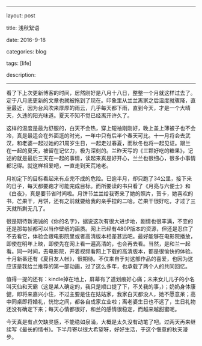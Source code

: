 ﻿--- 

layout: post 

title: 浅秋絮语

date: 2016-9-18

categories: blog
 
tags: [life]

description: 

---

看了下上次更新博客的时间，居然刚好是八月十八日，整整一个月就这样过去了。定于八月底更新的文章也就被拖到了现在。印象里从兰兰离家之后温度就骤降，直至最近，因为台风吹来厚厚的雨云，几乎每天都下雨，直到今天，才是一个大晴天，久违的阳光味道。夏天不知不觉已经离开许久了。

这样的温度是最为舒服的，白天不会热，穿上短袖刚刚好，晚上盖上薄被子也不会冷，真是最适合在外面逛的时光，一年中只有后半个春天可比。十一月将会去武汉，和老婆一起过她的21周岁生日，一起走过春夏，而秋冬也将一起见证。跟兰在一起的夏天，被留在记忆力，极为深刻的。兰昨天写的《三颗好吃的糖果》，记述的就是最后三天在一起的事情，读起来真是好开心，兰兰也很细心，很多小事情都记得。就这样相爱吧，一直走到天荒地老。

月初定下的目标看起来有点完不成的危险。已逾半月，却只跑了34公里，接下来的日子，每天都要跑才可能完成目标。而所要读的书只看了《月亮与六便士》和《白夜》，真是要节省时间啦。月饼节兰兰给我寄来了她的照片，贺卡，她喜欢的书，芒果干，月饼，还有之前就要给我的亲手捏的二哈。芒果干很好吃，才过了三天就所剩无几了。

很是期待新海诚的《你的名字》，据说这次有很大进步地，剧情也很丰满，不变的还是那每帧都可以当作壁纸的画质。网上已经有480P版本的资源，但还是忍住了不去看它，体验会跟电影院里或者高清版本相差甚远吧。最好能够在电影院播放，即使在明年上映，即使先在网上看一遍高清的，也会再去看。当然，是和兰一起看。同一时间，去电影院，开着视频看网上下载的高清版本，都是很愉快的体验。十月新番还有《夏目友人帐》，很期待。不仅来自于对这部作品的喜爱，也因为这应该是我给兰推荐的第一部动画，过了这么多年，也承载了两个人的共同回忆。

值得一提的还有：kindle掉在地上，屏幕有了道划痕好心痛；未来女儿儿子的小名叫天仙和天霸（这是某人确定的，我只是顺口提了下，不关我的事，）；奶奶身体康健，即将来嘉兴小住，不过主要是住在姑姑家，我家白天都没人，她不愿意呆；高中同桌即将婚礼，恍惚之间，都各自成家立业啦；离老婆生日也不远了，生日礼物还没有确定下来；每天心情都很好，和兰的感情很稳定，而越来越甜蜜呢。

今天真是有点欠缺灵感，不能稳如泉涌，大概是太久没有动笔了吧。过两天再来继续写《最长的情书》。下半月寄以很大希望呀，好好生活，于这个惬意的秋天漫步。